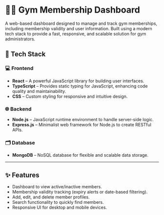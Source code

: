 # 🏋️‍♂️ Gym Membership Dashboard

A web-based dashboard designed to manage and track gym memberships, including membership validity and user information. Built using a modern tech stack to provide a fast, responsive, and scalable solution for gym administrators.

## 🔧 Tech Stack

### 💻 Frontend
- **React** – A powerful JavaScript library for building user interfaces.
- **TypeScript** – Provides static typing for JavaScript, enhancing code quality and maintainability.
- **CSS** – Custom styling for responsive and intuitive design.

### 🌐 Backend
- **Node.js** – JavaScript runtime environment to handle server-side logic.
- **Express.js** – Minimalist web framework for Node.js to create RESTful APIs.

### 🗂️ Database
- **MongoDB** – NoSQL database for flexible and scalable data storage.

---

## ✨ Features

- Dashboard to view active/inactive members.
- Membership validity tracking (expiry alerts or date-based filtering).
- Add, edit, and delete member profiles.
- Search functionality to quickly find members.
- Responsive UI for desktop and mobile devices.
